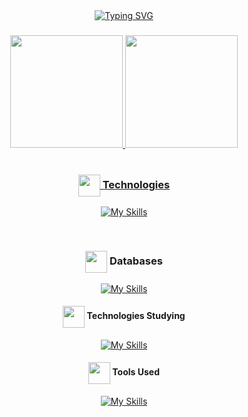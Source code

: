 <div align=center>
<a href="https://git.io/typing-svg"><img src="https://readme-typing-svg.demolab.com?font=Roboto&pause=1000&color=D9E6D1&center=true&width=435&lines=Hello+World!;I'm+Vitor Odorico!;Developer Full-Stacks : )" alt="Typing SVG" /></a>
</div>


###

<div align="center">
  <a href="https://github.com/VitorOdorico" />

<img height="180em" src="https://github-readme-stats.vercel.app/api?username=VitorOdorico&show_icons=true&theme=dark&include_all_commits=true&count_private=true"/>
  <img height="180em" src="https://github-readme-stats.vercel.app/api/top-langs/?username=VitorOdorico&layout=compact&theme=dark"/>
  
  <!-- [![spotify-github-profile](https://spotify-github-profile.vercel.app/api/view?uid=2142dr6jypdorh5efa2rbtywi&cover_image=true&theme=natemoo-re&bar_color=0062ff&bar_color_cover=false)](https://spotify-github-profile.vercel.app/api/view?uid=2142dr6jypdorh5efa2rbtywi&redirect=true) -->
</div>




<div style="display: inline_block" align="center"><br>
 <h3 align="center"><img align="center" width="35x" src="https://cdn3.emoji.gg/emojis/3085-vsl-developer.png](https://cdn3.emoji.gg/emojis/7386-text-g.png"/> Technologies</h3>
  
  [![My Skills](https://skills.thijs.gg/icons?i=html,css,js,nodejs,python,c,nest&theme=dark)](https://skills.thijs.gg)
  
</div>

<div style="display: inline_block" align="center"><br>
 <h3 align="center"><img align="center" width="35x" src="https://cdn3.emoji.gg/emojis/3085-vsl-developer.png](https://cdn3.emoji.gg/emojis/7386-text-g.png"/> Databases</h3>
  
  [![My Skills](https://skills.thijs.gg/icons?i=mysql&theme=dark)](https://skills.thijs.gg)
  
</div>

<div align=center>
  <h4 align="center"><img align="center" width="35x" src="https://cdn3.emoji.gg/emojis/3085-vsl-developer.png](https://cdn3.emoji.gg/emojis/7386-text-g.png"/> Technologies Studying</h4>

[![My Skills](https://skills.thijs.gg/icons?i=react,ts,django,c#,.net&theme=dark)](https://skills.thijs.gg)

</div>

<div align=center>
  <h4 align="center"><img align="center" width="35x" src="https://cdn3.emoji.gg/emojis/3085-vsl-developer.png](https://cdn3.emoji.gg/emojis/7386-text-g.png"/> Tools Used</h4>

[![My Skills](https://skills.thijs.gg/icons?i=vscode,visualstudio,photoshop,xd,figma,git,github&theme=dark)](https://skills.thijs.gg)

</div>


<!-- <div style="align-center">

[![Ashutosh's github activity graph](https://activity-graph.herokuapp.com/graph?username=VitorOdorico&theme=dark)](https://github.com/ashutosh00710/github-readme-activity-graph)

</div> -->
